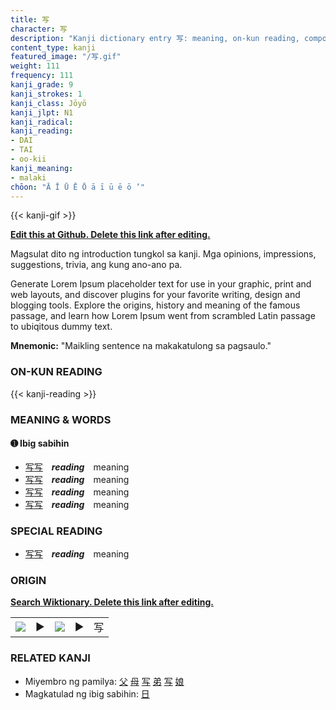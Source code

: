 ```yaml
---
title: 写
character: 写
description: "Kanji dictionary entry 写: meaning, on-kun reading, compounds, origin, related kanji"
content_type: kanji
featured_image: "/写.gif"
weight: 111
frequency: 111
kanji_grade: 9
kanji_strokes: 1
kanji_class: Jōyō
kanji_jlpt: N1
kanji_radical: 
kanji_reading: 
- DAI
- TAI
- oo-kii
kanji_meaning:
- malaki
chōon: "Ā Ī Ū Ē Ō ā ī ū ē ō ’"
---
```

[//]: # (Don't edit the line below. Kanji animated GIF code is automatically generated.)
{{< kanji-gif >}}

[//]: # (Edit below this line.)

**[Edit this at Github. Delete this link after editing.](https://github.com/tim0g/tim/tree/main/content/kanji/写/index.md)**

Magsulat dito ng introduction tungkol sa kanji. Mga opinions, impressions, suggestions, trivia, ang kung ano-ano pa.

Generate Lorem Ipsum placeholder text for use in your graphic, print and web layouts, and discover plugins for your favorite writing, design and blogging tools. Explore the origins, history and meaning of the famous passage, and learn how Lorem Ipsum went from scrambled Latin passage to ubiqitous dummy text.
 
**Mnemonic:** "Maikling sentence na makakatulong sa pagsaulo."

### ON-KUN READING

[//]: # (Don't edit the line below. ON-KUN READING code is automatically generated.)
{{< kanji-reading >}}

### MEANING & WORDS

#### ➊ **Ibig sabihin**
  - [写](../写)[写](../写)　***reading***　meaning
  - [写](../写)[写](../写)　***reading***　meaning
  - [写](../写)[写](../写)　***reading***　meaning
  - [写](../写)[写](../写)　***reading***　meaning

### SPECIAL READING
  - [写](../写)[写](../写)　***reading***　meaning

### ORIGIN

**[Search Wiktionary. Delete this link after editing.](https://wiktionary.org/wiki/写)**
<table class="kanji-table"><tr><td>
<img src="60px-写-bronze.svg.png">
</td><td>▶</td><td>
<img src="60px-写-oracle.svg.png">
</td><td>▶</td>
<td class="kanji-origin">写</td>
</tr></table>

### RELATED KANJI
- Miyembro ng pamilya: [父](../父) [母](../母) [写](../写) [弟](../弟) [写](../写) [娘](../娘)
- Magkatulad ng ibig sabihin: [日](../日)
